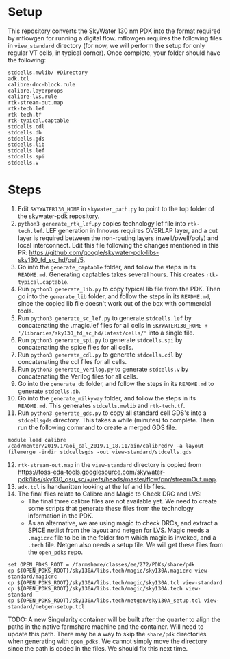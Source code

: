 # Setup

This repository converts the SkyWater 130 nm PDK into the format required by mflowgen for running a digital flow. mflowgen requires the following files in `view_standard` directory (for now, we will perform the setup for only regular VT cells, in typical corner). Once complete, your folder should have the following:
```
stdcells.mwlib/ #Directory
adk.tcl
calibre-drc-block.rule
calibre.layerprops
calibre-lvs.rule
rtk-stream-out.map
rtk-tech.lef
rtk-tech.tf
rtk-typical.captable
stdcells.cdl
stdcells.db
stdcells.gds
stdcells.lib
stdcells.lef
stdcells.spi
stdcells.v
```

# Steps
1. Edit `SKYWATER130_HOME` in `skywater_path.py` to point to the top folder of the skywater-pdk repository.
2. `python3 generate_rtk_lef.py` copies technology lef file into `rtk-tech.lef`. LEF generation in Innovus requires OVERLAP layer, and a cut layer is required between the non-routing layers (nwell/pwell/poly) and local interconnect. Edit this file following the changes mentioned in this PR: https://github.com/google/skywater-pdk-libs-sky130_fd_sc_hd/pull/5.
3. Go into the `generate_captable` folder, and follow the steps in its `README.md`. Generating captables takes several hours. This creates `rtk-typical.captable`.
4. Run `python3 generate_lib.py` to copy typical lib file from the PDK. Then go into the `generate_lib` folder, and follow the steps in its `README.md`, since the copied lib file doesn't work out of the box with commercial tools.
5. Run `python3 generate_sc_lef.py` to generate `stdcells.lef` by concatenating the .magic.lef files for all cells in `SKYWATER130_HOME + '/libraries/sky130_fd_sc_hd/latest/cells/'` into a single file.
6. Run `python3 generate_spi.py` to generate `stdcells.spi` by concatenating the spice files for all cells.
7. Run `python3 generate_cdl.py` to generate `stdcells.cdl` by concatenating the cdl files for all cells.
8. Run `python3 generate_verilog.py` to generate `stdcells.v` by concatenating the Verilog files for all cells.
9. Go into the `generate_db` folder, and follow the steps in its `README.md` to generate `stdcells.db`.
10. Go into the `generate_milkyway` folder, and follow the steps in its `README.md`. This generates `stdcells.mwlib` and `rtk-tech.tf`.
11. Run `python3 generate_gds.py` to copy all standard cell GDS's into a `stdcellsgds` directory. This takes a while (minutes) to complete. Then run the following command to create a merged GDS file.
```
module load calibre
/cad/mentor/2019.1/aoi_cal_2019.1_18.11/bin/calibredrv -a layout filemerge -indir stdcellsgds -out view-standard/stdcells.gds
```
12. `rtk-stream-out.map` in the `view-standard` directory is copied from https://foss-eda-tools.googlesource.com/skywater-pdk/libs/sky130_osu_sc/+/refs/heads/master/flow/pnr/streamOut.map.
13. `adk.tcl` is handwritten looking at the lef and lib files.
14. The final files relate to Calibre and Magic to Check DRC and LVS:
    - The final three calibre files are not available yet. We need to create some scripts that generate these files from the technology information in the PDK. 
    - As an alternative, we are using magic to check DRCs, and extract a SPICE netlist from the layout and netgen for LVS. Magic needs a `.magicrc` file to be in the folder from which magic is invoked, and a `.tech` file. Netgen also needs a setup file. We will get these files from the `open_pdks` repo. 
```
set OPEN_PDKS_ROOT = /farmshare/classes/ee/272/PDKs/share/pdk
cp ${OPEN_PDKS_ROOT}/sky130A/libs.tech/magic/sky130A.magicrc view-standard/magicrc
cp ${OPEN_PDKS_ROOT}/sky130A/libs.tech/magic/sky130A.tcl view-standard
cp ${OPEN_PDKS_ROOT}/sky130A/libs.tech/magic/sky130A.tech view-standard
cp ${OPEN_PDKS_ROOT}/sky130A/libs.tech/netgen/sky130A_setup.tcl view-standard/netgen-setup.tcl
```
TODO: A new Singularity container will be built after the quarter to align the paths in the native farmshare machine and the container. Will need to update this path.
There may be a way to skip the `share/pdk` directories when generating with `open_pdks`. We cannot simply move the directory since the path is coded in the files. We should fix this next time.

